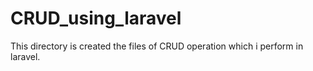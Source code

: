 # CRUD_using_laravel
This directory is created the files of CRUD operation which i perform in laravel.
